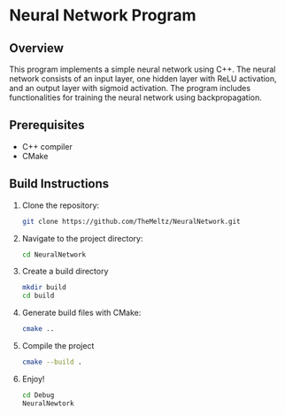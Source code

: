 # Neural Network Program

## Overview

This program implements a simple neural network using C++. The neural network consists of an input layer, one hidden layer with ReLU activation, and an output layer with sigmoid activation. The program includes functionalities for training the neural network using backpropagation.

## Prerequisites

- C++ compiler
- CMake

## Build Instructions

1. Clone the repository:

   ```bash
   git clone https://github.com/TheMeltz/NeuralNetwork.git
   ```
2. Navigate to the project directory:
   ```bash
   cd NeuralNetwork
   ```
3. Create a build directory
   ```bash
   mkdir build
   cd build
   ```
4. Generate build files with CMake:
   ```bash
   cmake ..
   ```
5. Compile the project
   ```bash
   cmake --build .
   ```
6. Enjoy!
   ```bash
   cd Debug
   NeuralNewtork
   ```

